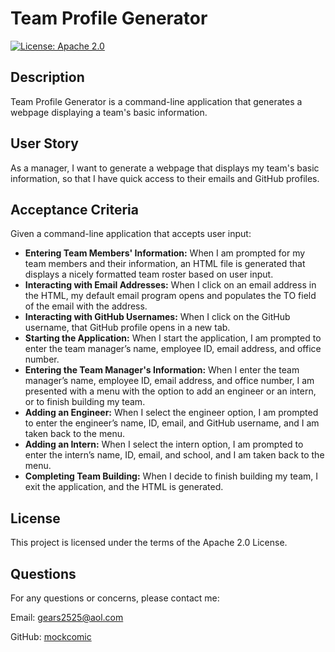 # Team Profile Generator
[![License: Apache 2.0](https://img.shields.io/badge/License-Apache_2.0-blue.svg)](https://opensource.org/licenses/Apache-2.0)

## Description
Team Profile Generator is a command-line application that generates a webpage displaying a team's basic information.

## User Story
As a manager, I want to generate a webpage that displays my team's basic information, so that I have quick access to their emails and GitHub profiles.

## Acceptance Criteria
Given a command-line application that accepts user input:

- **Entering Team Members' Information:** When I am prompted for my team members and their information, an HTML file is generated that displays a nicely formatted team roster based on user input.
- **Interacting with Email Addresses:** When I click on an email address in the HTML, my default email program opens and populates the TO field of the email with the address.
- **Interacting with GitHub Usernames:** When I click on the GitHub username, that GitHub profile opens in a new tab.
- **Starting the Application:** When I start the application, I am prompted to enter the team manager’s name, employee ID, email address, and office number.
- **Entering the Team Manager's Information:** When I enter the team manager’s name, employee ID, email address, and office number, I am presented with a menu with the option to add an engineer or an intern, or to finish building my team.
- **Adding an Engineer:** When I select the engineer option, I am prompted to enter the engineer’s name, ID, email, and GitHub username, and I am taken back to the menu.
- **Adding an Intern:** When I select the intern option, I am prompted to enter the intern’s name, ID, email, and school, and I am taken back to the menu.
- **Completing Team Building:** When I decide to finish building my team, I exit the application, and the HTML is generated.

## License
This project is licensed under the terms of the Apache 2.0 License.

## Questions
For any questions or concerns, please contact me:

Email: gears2525@aol.com

GitHub: [mockcomic](https://github.com/mockcomic)
